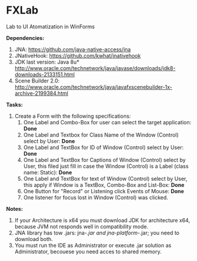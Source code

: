 # FXLab
Lab to UI Atomatization in WinForms

**Dependencies:**
  1. JNA: https://github.com/java-native-access/jna
  2. JNativeHook: https://github.com/kwhat/jnativehook
  3. JDK last version: Java 8u* http://www.oracle.com/technetwork/java/javase/downloads/jdk8-downloads-2133151.html
  4. Scene Builder 2.0: http://www.oracle.com/technetwork/java/javafxscenebuilder-1x-archive-2199384.html

**Tasks:**
  1. Create a Form with the following specifications:
      1. One Label and Combo-Box for user can select the target application: **Done**
      2. One Label and Textbox for Class Name of the Window (Control) select by User: **Done**
      3. One Label and TextBox for ID of Window (Control) select by User: **Done**
      4. One Label and TextBox for Captions of Window (Control) select by User, this filed just fill in case the Window (Control) is
         a Label (class name: Static): **Done**
      5. One Label and TextBox for text of Window (Control) select by User, this apply if Window is a TextBox, Combo-Box and List-Box: **Done**
      6. One Button for "Record" or Listening click Events of Mouse: **Done**
      7. One listener for focus lost in Window (Control) was clicked.

**Notes:**
  1. If your Architecture is x64 you must download JDK for architecture x64, because JVM not responds well in compatibility mode.
  2. JNA library has tow .jars: jna-*.jar and jna-platform-*.jar; you need to download both.
  3. You must run the IDE as Administrator or execute .jar solution as Administrator, becouese you need acces to shared memory.
